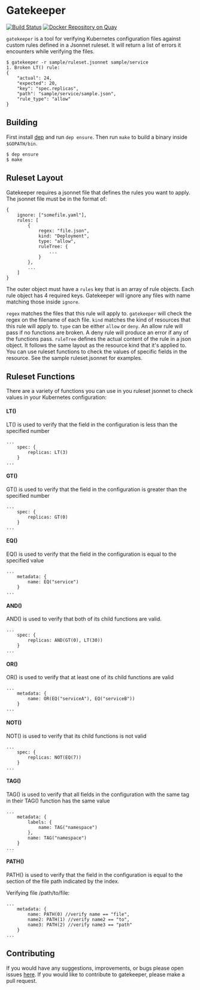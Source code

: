 # Gatekeeper

[![Build Status](https://travis-ci.org/wish/gatekeeper.svg?branch=master)](https://travis-ci.org/wish/gatekeeper)
[![Docker Repository on Quay](https://quay.io/repository/wish/gatekeeper/status "Docker Repository on Quay")](https://quay.io/repository/wish/gatekeeper)

`gatekeeper` is a tool for verifying Kubernetes configuration files against custom rules defined in a Jsonnet ruleset. It will return a list of errors it encounters while verifying the files.

```
$ gatekeeper -r sample/ruleset.jsonnet sample/service
1. Broken LT() rule: 
{
	"actual": 24,
	"expected": 20,
	"key": "spec.replicas",
	"path": "sample/service/sample.json",
	"rule_type": "allow"
}
```


## Building

First install [dep](https://github.com/golang/dep) and run `dep ensure`. Then run `make` to build a binary inside `$GOPATH/bin`.

```
$ dep ensure
$ make
```


## Ruleset Layout

Gatekeeper requires a jsonnet file that defines the rules you want to apply. The jsonnet file must be in the format of:

```
{
    ignore: ["somefile.yaml"],
    rules: [
        {
            regex: "file.json",
            kind: "Deployment",
            type: "allow",
            ruleTree: {
                ...
            }
        },
        ...
    ]
}
```

The outer object must have a `rules` key that is an array of rule objects. Each rule object has 4 required keys. Gatekeeper will ignore any files with name matching those inside `ignore`.

`regex` matches the files that this rule will apply to. `gatekeeper` will check the regex on the filename of each file.
`kind` matches the kind of resources that this rule will apply to.
`type` can be either `allow` or `deny`. An allow rule will pass if no functions are broken. A deny rule will produce an error if any of the functions pass.
`ruleTree` defines the actual content of the rule in a json object. It follows the same layout as the resource kind that it's applied to. You can use ruleset functions to check the values of specific fields in the resource. See the sample ruleset.jsonnet for examples.



## Ruleset Functions

There are a variety of functions you can use in you ruleset jsonnet to check values in your Kubernetes configuration:


#### LT()

LT() is used to verify that the field in the configuration is less than the specified number

```
...
    spec: {
        replicas: LT(3)
    }
...
```

#### GT()

GT() is used to verify that the field in the configuration is greater than the specified number

```
...
    spec: {
        replicas: GT(0)
    }
...
```

#### EQ()

EQ() is used to verify that the field in the configuration is equal to the specified value

```
...
    metadata: {
        name: EQ("service")
    }
...
```

#### AND()

AND() is used to verify that both of its child functions are valid.

```
...
    spec: {
        replicas: AND(GT(0), LT(30))
    }
...
```

#### OR()

OR() is used to verify that at least one of its child functions are valid

```
...
    metadata: {
        name: OR(EQ("serviceA"), EQ("serviceB"))
    }
...
```

#### NOT()

NOT() is used to verify that its child functions is not valid

```
...
    spec: {
        replicas: NOT(EQ(7))
    }
...
```

#### TAG()

TAG() is used to verify that all fields in the configuration with the same tag in their TAG() function has the same value

```
...
    metadata: {
        labels: {
            name: TAG("namespace")
        },
        name: TAG("namespace") 
    }
...
```

#### PATH()

PATH() is used to verify that the field in the configuration is equal to the section of the file path indicated by the index.

Verifying file /path/to/file:

```
...
    metadata: {
        name: PATH(0) //verify name == "file",
        name2: PATH(1) //verify name2 == "to",
        name3: PATH(2) //verify name3 == "path"
    }
...
```


## Contributing

If you would have any suggestions, improvements, or bugs please open issues [here](https://github.com/wish/gatekeeper/issues).
If you would like to contribute to gatekeeper, please make a pull request.

